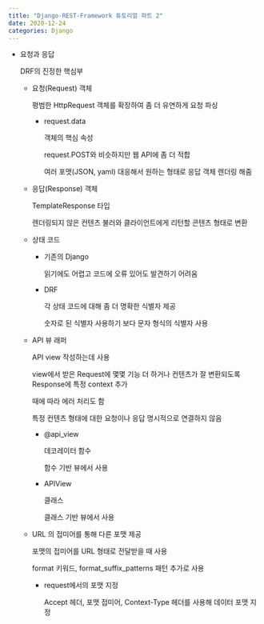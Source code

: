 ```yaml
---
title: "Django-REST-Framework 튜토리얼 파트 2"
date: 2020-12-24
categories: Django
---
```


- 요청과 응답

  DRF의 진정한 핵심부

  - 요청(Request) 객체

    평범한 HttpRequest 객체를 확장하여 좀 더 유연하게 요청 파싱

    - request.data

      객체의 핵심 속성

      request.POST와 비슷하지만 웹 API에 좀 더 적합

      여러 포맷(JSON, yaml) 대응해서 원하는 형태로 응답 객체 렌더링 해줌

  - 응답(Response) 객체

    TemplateResponse 타입

    렌더링되지 않은 컨텐츠 불러와 클라이언트에게 리턴할 콘텐츠 형태로 변환

  - 상태 코드

    - 기존의 Django

      읽기에도 어렵고 코드에 오류 있어도 발견하기 어려움

    - DRF

      각 상태 코드에 대해 좀 더 명확한 식별자 제공

      숫자로 된 식별자 사용하기 보다 문자 형식의 식별자 사용

  - API 뷰 래퍼

    API view 작성하는데 사용

    view에서 받은 Request에 몇몇 기능 더 하거나 컨텐츠가 잘 변환되도록 Response에 특정 context 추가

    때에 따라 에러 처리도 함

    특정 컨텐츠 형태에 대한 요청이나 응답 명시적으로 연결하지 않음

    - @api_view

      데코레이터 함수

      함수 기반 뷰에서 사용

    - APIView

      클래스

      클래스 기반 뷰에서 사용

  - URL 의 접미어를 통해 다른 포맷 제공

    포맷의 접미어를 URL 형태로 전달받을 때 사용

    format 키워드, format_suffix_patterns 패턴 추가로 사용

    - request에서의 포맷 지정

      Accept 헤더, 포맷 접미어, Context-Type 헤더를 사용해 데이터 포맷 지정

